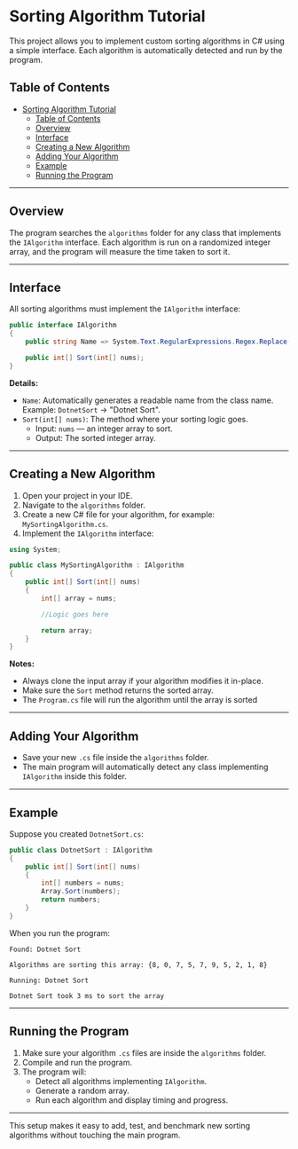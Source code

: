 # Sorting Algorithm Tutorial

This project allows you to implement custom sorting algorithms in C# using a simple interface. Each algorithm is automatically detected and run by the program.

## Table of Contents

- [Sorting Algorithm Tutorial](#sorting-algorithm-tutorial)
  - [Table of Contents](#table-of-contents)
  - [Overview](#overview)
  - [Interface](#interface)
  - [Creating a New Algorithm](#creating-a-new-algorithm)
  - [Adding Your Algorithm](#adding-your-algorithm)
  - [Example](#example)
  - [Running the Program](#running-the-program)

---

## Overview

The program searches the `algorithms` folder for any class that implements the `IAlgorithm` interface. Each algorithm is run on a randomized integer array, and the program will measure the time taken to sort it.

---

## Interface

All sorting algorithms must implement the `IAlgorithm` interface:

```csharp
public interface IAlgorithm
{
    public string Name => System.Text.RegularExpressions.Regex.Replace(GetType().Name, "(\\B[A-Z])", " $1");

    public int[] Sort(int[] nums);
}
```

**Details:**

- `Name`: Automatically generates a readable name from the class name.\
  Example: `DotnetSort` → "Dotnet Sort".
- `Sort(int[] nums)`: The method where your sorting logic goes.
  - Input: `nums` — an integer array to sort.
  - Output: The sorted integer array.

---

## Creating a New Algorithm

1. Open your project in your IDE.
2. Navigate to the `algorithms` folder.
3. Create a new C# file for your algorithm, for example: `MySortingAlgorithm.cs`.
4. Implement the `IAlgorithm` interface:

```csharp
using System;

public class MySortingAlgorithm : IAlgorithm
{
    public int[] Sort(int[] nums)
    {
        int[] array = nums;

        //Logic goes here

        return array;
    }
}
```

**Notes:**

- Always clone the input array if your algorithm modifies it in-place.
- Make sure the `Sort` method returns the sorted array.
- The `Program.cs` file will run the algorithm until the array is sorted

---

## Adding Your Algorithm

- Save your new `.cs` file inside the `algorithms` folder.
- The main program will automatically detect any class implementing `IAlgorithm` inside this folder.

---

## Example

Suppose you created `DotnetSort.cs`:

```csharp
public class DotnetSort : IAlgorithm
{
    public int[] Sort(int[] nums)
    {
        int[] numbers = nums;
        Array.Sort(numbers);
        return numbers;
    }
}
```

When you run the program:

```
Found: Dotnet Sort

Algorithms are sorting this array: {8, 0, 7, 5, 7, 9, 5, 2, 1, 8}

Running: Dotnet Sort

Dotnet Sort took 3 ms to sort the array
```

---

## Running the Program

1. Make sure your algorithm `.cs` files are inside the `algorithms` folder.
2. Compile and run the program.
3. The program will:
   - Detect all algorithms implementing `IAlgorithm`.
   - Generate a random array.
   - Run each algorithm and display timing and progress.

---

This setup makes it easy to add, test, and benchmark new sorting algorithms without touching the main program.

